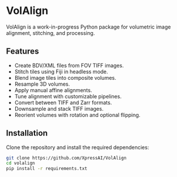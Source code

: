 # VolAlign

VolAlign is a work-in-progress Python package for volumetric image alignment, stitching, and processing.

## Features

- Create BDV/XML files from FOV TIFF images.
- Stitch tiles using Fiji in headless mode.
- Blend image tiles into composite volumes.
- Resample 3D volumes.
- Apply manual affine alignments.
- Tune alignment with customizable pipelines.
- Convert between TIFF and Zarr formats.
- Downsample and stack TIFF images.
- Reorient volumes with rotation and optional flipping.

## Installation

Clone the repository and install the required dependencies:

```bash
git clone https://github.com/XpressAI/VolAlign
cd volalign
pip install -r requirements.txt
